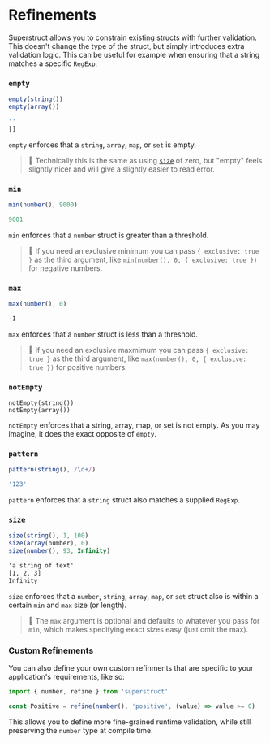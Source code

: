 # Refinements

Superstruct allows you to constrain existing structs with further validation. This doesn't change the type of the struct, but simply introduces extra validation logic. This can be useful for example when ensuring that a string matches a specific `RegExp`.

### `empty`

```ts
empty(string())
empty(array())
```

```ts
''
[]
```

`empty` enforces that a `string`, `array`, `map`, or `set` is empty.

> 🤖 Technically this is the same as using [`size`](#size) of zero, but "empty" feels slightly nicer and will give a slightly easier to read error.

### `min`

```ts
min(number(), 9000)
```

```ts
9001
```

`min` enforces that a `number` struct is greater than a threshold.

> 🤖 If you need an exclusive minimum you can pass `{ exclusive: true }` as the third argument, like `min(number(), 0, { exclusive: true })` for negative numbers.

### `max`

```ts
max(number(), 0)
```

```txt
-1
```

`max` enforces that a `number` struct is less than a threshold.

> 🤖 If you need an exclusive maxmimum you can pass `{ exclusive: true }` as the third argument, like `max(number(), 0, { exclusive: true })` for positive numbers.

### `notEmpty`

```
notEmpty(string())
notEmpty(array())
```

`notEmpty` enforces that a string, array, map, or set is not empty. As you may imagine, it does the exact opposite of `empty`.

### `pattern`

```ts
pattern(string(), /\d+/)
```

```ts
'123'
```

`pattern` enforces that a `string` struct also matches a supplied `RegExp`.

### `size`

```ts
size(string(), 1, 100)
size(array(number), 0)
size(number(), 93, Infinity)
```

```txt
'a string of text'
[1, 2, 3]
Infinity
```

`size` enforces that a `number`, `string`, `array`, `map`, or `set` struct also is within a certain `min` and `max` size (or length).

> 🤖 The `max` argument is optional and defaults to whatever you pass for `min`, which makes specifying exact sizes easy (just omit the max).

### Custom Refinements

You can also define your own custom refinments that are specific to your application's requirements, like so:

```ts
import { number, refine } from 'superstruct'

const Positive = refine(number(), 'positive', (value) => value >= 0)
```

This allows you to define more fine-grained runtime validation, while still preserving the `number` type at compile time.
